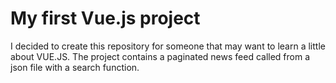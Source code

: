 # My first Vue.js project
I decided to create this repository for someone that may want to learn a little about VUE.JS.
The project contains a paginated news feed called from a json file with a search function.
